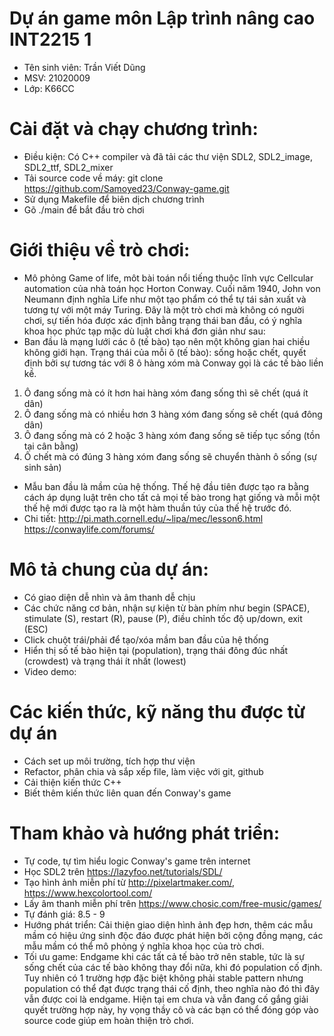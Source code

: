 # Dự án game môn Lập trình nâng cao INT2215 1
- Tên sinh viên: Trần Viết Dũng
- MSV: 21020009
- Lớp: K66CC
# Cài đặt và chạy chương trình:
- Điều kiện: Có C++ compiler và đã tải các thư viện SDL2, SDL2_image, SDL2_ttf, SDL2_mixer
- Tải source code về máy: git clone https://github.com/Samoyed23/Conway-game.git 
- Sử dụng Makefile để biên dịch chương trình
- Gõ ./main để bắt đầu trò chơi 
# Giới thiệu về trò chơi:
- Mô phỏng Game of life, môt bài toán nổi tiếng thuộc lĩnh vực Cellcular automation của nhà toán học Horton Conway. Cuối năm 1940, John von Neumann định nghĩa Life như một tạo phẩm có thể tự tái sản xuất và tương tự với một máy Turing. Đây là một trò chơi mà không có người chơi, sự tiến hóa được xác định bằng trạng thái ban đầu, có ý nghĩa khoa học phức tạp mặc dù luật chơi khá đơn giản như sau:
- Ban đầu là mạng lưới các ô (tế bào) tạo nên một không gian hai chiều không giới hạn. Trạng thái của mỗi ô (tế bào): sống hoặc chết, quyết định bởi sự tương tác với 8 ô hàng xóm mà Conway gọi là các tế bào liền kề.
1. Ô đang sống mà có ít hơn hai hàng xóm đang sống thì sẽ chết (quá ít dân)
2. Ô đang sống mà có nhiều hơn 3 hàng xóm đang sống sẽ chết (quá đông dân)
3. Ô đang sống mà có 2 hoặc 3 hàng xóm đang sống sẽ tiếp tục sống (tồn tại cân bằng)
4. Ô chết mà có đúng 3 hàng xóm đang sống sẽ chuyển thành ô sống (sự sinh sản)
- Mẫu ban đầu là mầm của hệ thống. Thế hệ đầu tiên được tạo ra bằng cách áp dụng luật trên cho tất cả mọi tế bào trong hạt giống và mỗi một thế hệ mới được tạo ra là một hàm thuần túy của thế hệ trước đó.
- Chi tiết:  http://pi.math.cornell.edu/~lipa/mec/lesson6.html  https://conwaylife.com/forums/ 
# Mô tả chung của dự án:
- Có giao diện dễ nhìn và âm thanh dễ chịu
- Các chức năng cơ bản, nhận sự kiện từ bàn phím như begin (SPACE), stimulate (S), restart (R), pause (P), điều chỉnh tốc độ up/down, exit (ESC)
- Click chuột trái/phải để tạo/xóa mầm ban đầu của hệ thống
- Hiển thị số tế bào hiện tại (population), trạng thái đông đúc nhất (crowdest) và trạng thái ít nhất (lowest) 
- Video demo: 
# Các kiến thức, kỹ năng thu được từ dự án
- Cách set up môi trường, tích hợp thư viện
- Refactor, phân chia và sắp xếp file, làm việc với git, github
- Cải thiện kiến thức C++
- Biết thêm kiến thức liên quan đến Conway's game
# Tham khảo và hướng phát triển:
- Tự code, tự tìm hiểu logic Conway's game trên internet
- Học SDL2 trên https://lazyfoo.net/tutorials/SDL/ 
- Tạo hình ảnh miễn phí từ http://pixelartmaker.com/, https://www.hexcolortool.com/
- Lấy âm thanh miễn phí trên https://www.chosic.com/free-music/games/
- Tự đánh giá: 8.5 - 9
- Hướng phát triển: Cải thiện giao diện hình ảnh đẹp hơn, thêm các mẫu mầm có hiệu ứng sinh độc đáo được phát hiện bởi cộng đồng mạng, các mẫu mầm có thể mô phỏng ý nghĩa khoa học của trò chơi.
- Tối ưu game: Endgame khi các tất cả tế bào trở nên stable, tức là sự sống chết của các tế bào không thay đổi nữa, khi đó population cố định. Tuy nhiên có 1 trường hợp đặc biệt không phải stable pattern nhưng population có thể đạt được trạng thái cố định, theo nghĩa nào đó thì đây vẫn được coi là endgame. Hiện tại em chưa và vẫn đang cố gắng giải quyết trường hợp này, hy vọng thầy cô và các bạn có thể đóng góp vào source code giúp em hoàn thiện trò chơi.
